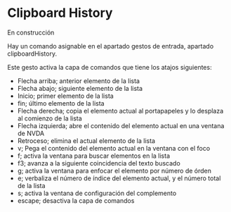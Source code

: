 # Clipboard History

En construcción

Hay un comando asignable en el apartado gestos de entrada, apartado clipboardHistory.

Este gesto activa la capa de comandos que tiene los atajos siguientes:

* Flecha arriba; anterior elemento de la lista
* Flecha abajo; siguiente elemento de la lista
* Inicio; primer elemento de la lista
* fin; último elemento de la lista
* Flecha derecha; copia el elemento actual al portapapeles y lo desplaza al comienzo de la lista
* Flecha izquierda; abre el contenido del elemento actual en una ventana de NVDA
* Retroceso; elimina el actual elemento de la lista
* v; Pega el contenido del elemento actual en la ventana con el foco
* f; activa la ventana para buscar elementos en la lista
* f3; avanza a la siguiente coincidencia  del texto buscado
* g; activa la ventana para enfocar el elemento por número de órden
* e; verbaliza el número de índice del elemento actual, y el número total de la lista
* s; activa la ventana de configuración del complemento
* escape; desactiva la capa de comandos
